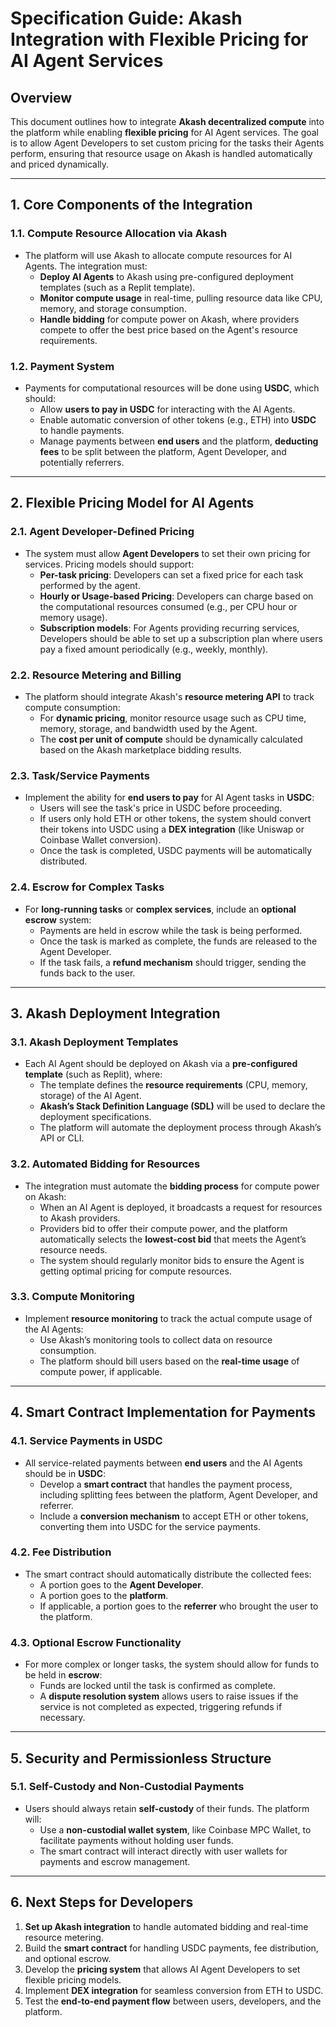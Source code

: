 # Specification Guide: Akash Integration with Flexible Pricing for AI Agent Services

## Overview
This document outlines how to integrate **Akash decentralized compute** into the platform while enabling **flexible pricing** for AI Agent services. The goal is to allow Agent Developers to set custom pricing for the tasks their Agents perform, ensuring that resource usage on Akash is handled automatically and priced dynamically.

---

## 1. Core Components of the Integration

### 1.1. Compute Resource Allocation via Akash
- The platform will use Akash to allocate compute resources for AI Agents. The integration must:
  - **Deploy AI Agents** to Akash using pre-configured deployment templates (such as a Replit template).
  - **Monitor compute usage** in real-time, pulling resource data like CPU, memory, and storage consumption.
  - **Handle bidding** for compute power on Akash, where providers compete to offer the best price based on the Agent's resource requirements.

### 1.2. Payment System
- Payments for computational resources will be done using **USDC**, which should:
  - Allow **users to pay in USDC** for interacting with the AI Agents.
  - Enable automatic conversion of other tokens (e.g., ETH) into **USDC** to handle payments.
  - Manage payments between **end users** and the platform, **deducting fees** to be split between the platform, Agent Developer, and potentially referrers.

---

## 2. Flexible Pricing Model for AI Agents

### 2.1. Agent Developer-Defined Pricing
- The system must allow **Agent Developers** to set their own pricing for services. Pricing models should support:
  - **Per-task pricing**: Developers can set a fixed price for each task performed by the agent.
  - **Hourly or Usage-based Pricing**: Developers can charge based on the computational resources consumed (e.g., per CPU hour or memory usage).
  - **Subscription models**: For Agents providing recurring services, Developers should be able to set up a subscription plan where users pay a fixed amount periodically (e.g., weekly, monthly).

### 2.2. Resource Metering and Billing
- The platform should integrate Akash's **resource metering API** to track compute consumption:
  - For **dynamic pricing**, monitor resource usage such as CPU time, memory, storage, and bandwidth used by the Agent.
  - The **cost per unit of compute** should be dynamically calculated based on the Akash marketplace bidding results.

### 2.3. Task/Service Payments
- Implement the ability for **end users to pay** for AI Agent tasks in **USDC**:
  - Users will see the task's price in USDC before proceeding.
  - If users only hold ETH or other tokens, the system should convert their tokens into USDC using a **DEX integration** (like Uniswap or Coinbase Wallet conversion).
  - Once the task is completed, USDC payments will be automatically distributed.

### 2.4. Escrow for Complex Tasks
- For **long-running tasks** or **complex services**, include an **optional escrow** system:
  - Payments are held in escrow while the task is being performed.
  - Once the task is marked as complete, the funds are released to the Agent Developer.
  - If the task fails, a **refund mechanism** should trigger, sending the funds back to the user.

---

## 3. Akash Deployment Integration

### 3.1. Akash Deployment Templates
- Each AI Agent should be deployed on Akash via a **pre-configured template** (such as Replit), where:
  - The template defines the **resource requirements** (CPU, memory, storage) of the AI Agent.
  - **Akash’s Stack Definition Language (SDL)** will be used to declare the deployment specifications.
  - The platform will automate the deployment process through Akash’s API or CLI.

### 3.2. Automated Bidding for Resources
- The integration must automate the **bidding process** for compute power on Akash:
  - When an AI Agent is deployed, it broadcasts a request for resources to Akash providers.
  - Providers bid to offer their compute power, and the platform automatically selects the **lowest-cost bid** that meets the Agent’s resource needs.
  - The system should regularly monitor bids to ensure the Agent is getting optimal pricing for compute resources.

### 3.3. Compute Monitoring
- Implement **resource monitoring** to track the actual compute usage of the AI Agents:
  - Use Akash’s monitoring tools to collect data on resource consumption.
  - The platform should bill users based on the **real-time usage** of compute power, if applicable.

---

## 4. Smart Contract Implementation for Payments

### 4.1. Service Payments in USDC
- All service-related payments between **end users** and the AI Agents should be in **USDC**:
  - Develop a **smart contract** that handles the payment process, including splitting fees between the platform, Agent Developer, and referrer.
  - Include a **conversion mechanism** to accept ETH or other tokens, converting them into USDC for the service payments.

### 4.2. Fee Distribution
- The smart contract should automatically distribute the collected fees:
  - A portion goes to the **Agent Developer**.
  - A portion goes to the **platform**.
  - If applicable, a portion goes to the **referrer** who brought the user to the platform.

### 4.3. Optional Escrow Functionality
- For more complex or longer tasks, the system should allow for funds to be held in **escrow**:
  - Funds are locked until the task is confirmed as complete.
  - A **dispute resolution system** allows users to raise issues if the service is not completed as expected, triggering refunds if necessary.

---

## 5. Security and Permissionless Structure

### 5.1. Self-Custody and Non-Custodial Payments
- Users should always retain **self-custody** of their funds. The platform will:
  - Use a **non-custodial wallet system**, like Coinbase MPC Wallet, to facilitate payments without holding user funds.
  - The smart contract will interact directly with user wallets for payments and escrow management.

---

## 6. Next Steps for Developers

1. **Set up Akash integration** to handle automated bidding and real-time resource metering.
2. Build the **smart contract** for handling USDC payments, fee distribution, and optional escrow.
3. Develop the **pricing system** that allows AI Agent Developers to set flexible pricing models.
4. Implement **DEX integration** for seamless conversion from ETH to USDC.
5. Test the **end-to-end payment flow** between users, developers, and the platform.

